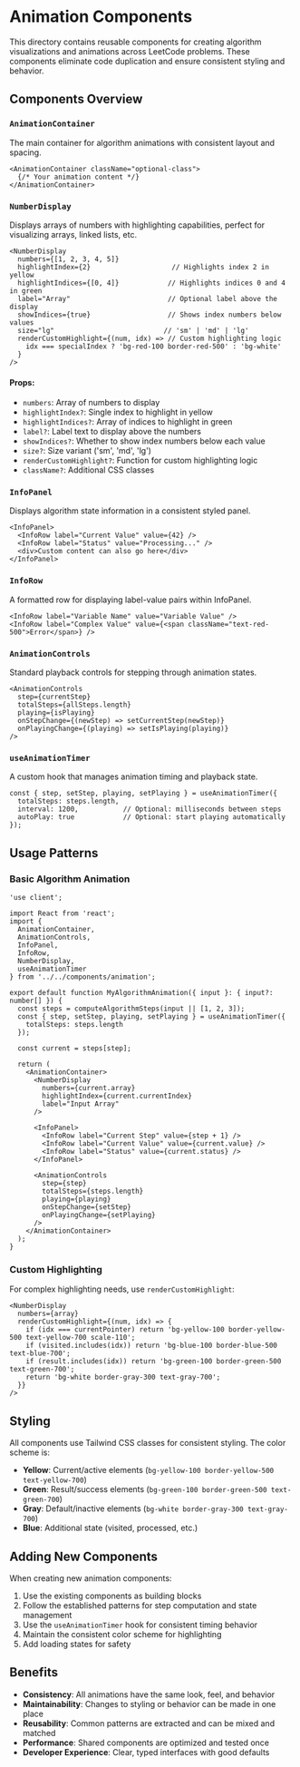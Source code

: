 # Animation Components

This directory contains reusable components for creating algorithm visualizations and animations across LeetCode problems. These components eliminate code duplication and ensure consistent styling and behavior.

## Components Overview

### `AnimationContainer`
The main container for algorithm animations with consistent layout and spacing.

```tsx
<AnimationContainer className="optional-class">
  {/* Your animation content */}
</AnimationContainer>
```

### `NumberDisplay`
Displays arrays of numbers with highlighting capabilities, perfect for visualizing arrays, linked lists, etc.

```tsx
<NumberDisplay
  numbers={[1, 2, 3, 4, 5]}
  highlightIndex={2}                    // Highlights index 2 in yellow
  highlightIndices={[0, 4]}            // Highlights indices 0 and 4 in green
  label="Array"                        // Optional label above the display
  showIndices={true}                   // Shows index numbers below values
  size="lg"                           // 'sm' | 'md' | 'lg'
  renderCustomHighlight={(num, idx) => // Custom highlighting logic
    idx === specialIndex ? 'bg-red-100 border-red-500' : 'bg-white'
  }
/>
```

#### Props:
- `numbers`: Array of numbers to display
- `highlightIndex?`: Single index to highlight in yellow
- `highlightIndices?`: Array of indices to highlight in green
- `label?`: Label text to display above the numbers
- `showIndices?`: Whether to show index numbers below each value
- `size?`: Size variant ('sm', 'md', 'lg')
- `renderCustomHighlight?`: Function for custom highlighting logic
- `className?`: Additional CSS classes

### `InfoPanel`
Displays algorithm state information in a consistent styled panel.

```tsx
<InfoPanel>
  <InfoRow label="Current Value" value={42} />
  <InfoRow label="Status" value="Processing..." />
  <div>Custom content can also go here</div>
</InfoPanel>
```

### `InfoRow`
A formatted row for displaying label-value pairs within InfoPanel.

```tsx
<InfoRow label="Variable Name" value="Variable Value" />
<InfoRow label="Complex Value" value={<span className="text-red-500">Error</span>} />
```

### `AnimationControls`
Standard playback controls for stepping through animation states.

```tsx
<AnimationControls
  step={currentStep}
  totalSteps={allSteps.length}
  playing={isPlaying}
  onStepChange={(newStep) => setCurrentStep(newStep)}
  onPlayingChange={(playing) => setIsPlaying(playing)}
/>
```

### `useAnimationTimer`
A custom hook that manages animation timing and playback state.

```tsx
const { step, setStep, playing, setPlaying } = useAnimationTimer({
  totalSteps: steps.length,
  interval: 1200,           // Optional: milliseconds between steps
  autoPlay: true            // Optional: start playing automatically
});
```

## Usage Patterns

### Basic Algorithm Animation

```tsx
'use client';

import React from 'react';
import { 
  AnimationContainer, 
  AnimationControls, 
  InfoPanel, 
  InfoRow, 
  NumberDisplay, 
  useAnimationTimer 
} from '../../components/animation';

export default function MyAlgorithmAnimation({ input }: { input?: number[] }) {
  const steps = computeAlgorithmSteps(input || [1, 2, 3]);
  const { step, setStep, playing, setPlaying } = useAnimationTimer({ 
    totalSteps: steps.length 
  });

  const current = steps[step];

  return (
    <AnimationContainer>
      <NumberDisplay
        numbers={current.array}
        highlightIndex={current.currentIndex}
        label="Input Array"
      />
      
      <InfoPanel>
        <InfoRow label="Current Step" value={step + 1} />
        <InfoRow label="Current Value" value={current.value} />
        <InfoRow label="Status" value={current.status} />
      </InfoPanel>
      
      <AnimationControls
        step={step}
        totalSteps={steps.length}
        playing={playing}
        onStepChange={setStep}
        onPlayingChange={setPlaying}
      />
    </AnimationContainer>
  );
}
```

### Custom Highlighting

For complex highlighting needs, use `renderCustomHighlight`:

```tsx
<NumberDisplay
  numbers={array}
  renderCustomHighlight={(num, idx) => {
    if (idx === currentPointer) return 'bg-yellow-100 border-yellow-500 text-yellow-700 scale-110';
    if (visited.includes(idx)) return 'bg-blue-100 border-blue-500 text-blue-700';
    if (result.includes(idx)) return 'bg-green-100 border-green-500 text-green-700';
    return 'bg-white border-gray-300 text-gray-700';
  }}
/>
```

## Styling

All components use Tailwind CSS classes for consistent styling. The color scheme is:
- **Yellow**: Current/active elements (`bg-yellow-100 border-yellow-500 text-yellow-700`)
- **Green**: Result/success elements (`bg-green-100 border-green-500 text-green-700`)
- **Gray**: Default/inactive elements (`bg-white border-gray-300 text-gray-700`)
- **Blue**: Additional state (visited, processed, etc.)

## Adding New Components

When creating new animation components:

1. Use the existing components as building blocks
2. Follow the established patterns for step computation and state management
3. Use the `useAnimationTimer` hook for consistent timing behavior
4. Maintain the consistent color scheme for highlighting
5. Add loading states for safety

## Benefits

- **Consistency**: All animations have the same look, feel, and behavior
- **Maintainability**: Changes to styling or behavior can be made in one place
- **Reusability**: Common patterns are extracted and can be mixed and matched
- **Performance**: Shared components are optimized and tested once
- **Developer Experience**: Clear, typed interfaces with good defaults 